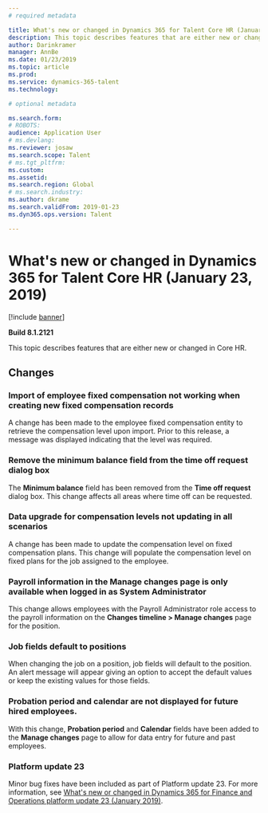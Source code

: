```yaml
---
# required metadata

title: What's new or changed in Dynamics 365 for Talent Core HR (January 23, 2019)
description: This topic describes features that are either new or changed in Microsoft Dynamics 365 for Talent Core HR.
author: Darinkramer
manager: AnnBe
ms.date: 01/23/2019
ms.topic: article
ms.prod: 
ms.service: dynamics-365-talent
ms.technology: 

# optional metadata

ms.search.form: 
# ROBOTS: 
audience: Application User
# ms.devlang: 
ms.reviewer: josaw
ms.search.scope: Talent
# ms.tgt_pltfrm: 
ms.custom: 
ms.assetid: 
ms.search.region: Global
# ms.search.industry: 
ms.author: dkrame
ms.search.validFrom: 2019-01-23
ms.dyn365.ops.version: Talent

---
```

# What's new or changed in Dynamics 365 for Talent Core HR (January 23, 2019)

[!include [banner](includes/banner.md)]

**Build 8.1.2121**

This topic describes features that are either new or changed in Core HR.

## Changes

### Import of employee fixed compensation not working when creating new fixed compensation records
A change has been made to the employee fixed compensation entity to retrieve the compensation level upon import. Prior to this release, a message was displayed indicating that the level was required.

### Remove the minimum balance field from the time off request dialog box
The **Minimum balance** field has been removed from the **Time off request** dialog box. This change affects all areas where time off can be requested.

### Data upgrade for compensation levels not updating in all scenarios
A change has been made to update the compensation level on fixed compensation plans. This change will populate the compensation level on fixed plans for the job assigned to the employee.

### Payroll information in the Manage changes page is only available when logged in as System Administrator
This change allows employees with the Payroll Administrator role access to the payroll information on the **Changes timeline > Manage changes** page for the position.

### Job fields default to positions
When changing the job on a position, job fields will default to the position. An alert message will appear giving an option to accept the default values or keep the existing values for those fields.

### Probation period and calendar are not displayed for future hired employees.
With this change, **Probation period** and **Calendar** fields have been added to the **Manage changes** page to allow for data entry for future and past employees.

### Platform update 23
Minor bug fixes have been included as part of Platform update 23. For more information, see [What's new or changed in Dynamics 365 for Finance and Operations platform update 23 (January 2019)](https://docs.microsoft.com/en-us/dynamics365/unified-operations/fin-and-ops/get-started/whats-new-platform-update-23). 
